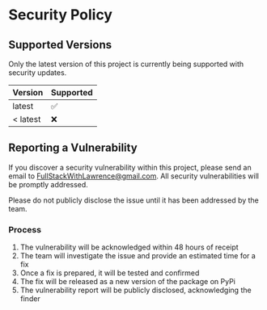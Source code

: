 # Security Policy

## Supported Versions

Only the latest version of this project is currently being supported with security updates.

| Version | Supported          |
| ------- | ------------------ |
| latest  | :white_check_mark: |
| < latest| :x:                |

## Reporting a Vulnerability

If you discover a security vulnerability within this project, please send an email to [FullStackWithLawrence@gmail.com](mailto:FullStackWithLawrence@gmail.com). All security vulnerabilities will be promptly addressed.

Please do not publicly disclose the issue until it has been addressed by the team.

### Process

1. The vulnerability will be acknowledged within 48 hours of receipt
2. The team will investigate the issue and provide an estimated time for a fix
3. Once a fix is prepared, it will be tested and confirmed
4. The fix will be released as a new version of the package on PyPi
5. The vulnerability report will be publicly disclosed, acknowledging the finder
